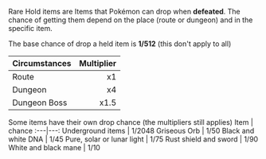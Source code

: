 Rare Hold items are Items that Pokémon can drop when **defeated**. The chance of getting them depend on the place (route or dungeon) and in the specific item.

The base chance of drop a held item is **1/512** (this don't apply to all)

Circumstances | Multiplier
:---|---:
Route | x1
Dungeon | x4
Dungeon Boss | x1.5

Some items have their own drop chance (the multipliers still applies)
Item | chance
:---|---:
Underground items | 1/2048
Griseous Orb | 1/50
Black and white DNA | 1/45
Pure, solar or lunar light | 1/75
Rust shield and sword | 1/90
White and black mane | 1/10